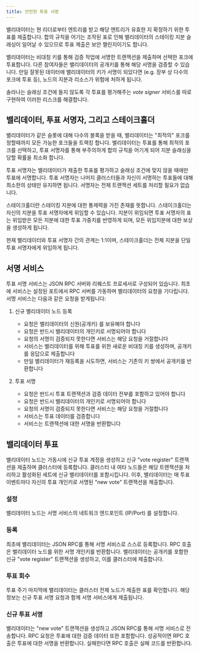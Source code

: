 ```yaml
---
title: 안전한 투표 서명
---
```


밸리데이터는 현 리더로부터 엔트리를 받고 해당 엔트리가 유효한 지 확정하기 위한 투표를 제출합니다. 합의 규칙을 어기는 조작된 표로 인해 밸리데이터의 스테이킹 지분 슬래싱이 일어날 수 있으므로 투표 제출은 보안 챌린지이기도 합니다.

밸리데이터는 비대칭 키를 통해 검증 작업에 서명한 트랜잭션을 제출하며 선택한 포크에 투표합니다. 다른 참여자들은 밸리데이터의 공개키를 통해 해당 서명을 검증할 수 있습니다. 만일 잘못된 데이터에 밸리데이터의 키가 서명이 되있다면 \(e.g. 장부 상 다수의 포크에 투표 등\), 노드의 지분과 리소스가 위험에 처하게 됩니다.

솔라나는 슬래싱 조건에 들지 않도록 각 투표를 평가해주는 _vote signer_ 서비스를 따로 구현하여 이러한 리스크를 해결합니다.

## 밸리데이터, 투표 서명자, 그리고 스테이크홀더

밸리데이터가 같은 슬롯에 대해 다수의 블록을 받을 때, 밸리데이터는 "최적의" 포크를 정할때까지 모든 가능한 포크들을 트랙킹 합니다. 밸리데이터는 투표를 통해 최적의 포크를 선택하고, 투표 서명자를 통해 부주의하게 합의 규칙을 어기게 되어 지분 슬래싱을 당할 확률을 최소화 합니다.

투표 서명자는 밸리데이터가 제출한 투표를 평가하고 슬래싱 조건에 맞지 않을 때에만 투표에 서명합니다. 투표 서명자는 나머지 클러스터들과 자신이 서명하는 투표들에 대해 최소한의 상태만 유지하면 됩니다. 서명자는 전체 트랜잭션 세트를 처리할 필요가 없습니다.

스테이크홀더란 스테이킹 지분에 대한 통제력을 가진 존재를 뜻합니다. 스테이크홀더는 자신의 지분을 투표 서명자에게 위임할 수 있습니다. 지분이 위임되면 투표 서명자의 표는 위임받은 모든 지분에 대한 투표 가중치를 반영하게 되며, 모든 위임지분에 대한 보상을 생성하게 됩니다.

현재 밸리데이터와 투표 서명자 간의 관계는 1:1이며, 스테이크홀더는 전체 지분을 단일 투표 서명자에게 위임하게 됩니다.

## 서명 서비스

투표 서명 서비스는 JSON RPC 서버와 리퀘스트 프로세서로 구성되어 있습니다. 최초에 서비스는 설정된 포트에서 RPC 서버를 가동하며 밸리데이터의 요청을 기다립니다. 서명 서비스는 다음과 같은 요청을 받게됩니다:

1. 신규 밸리데이터 노드 등록

   - 요청은 밸리데이터의 신원\(공개키\) 를 보유해야 합니다
   - 요청은 반드시 밸리데이터의 개인키로 서명되어야 합니다
   - 요청의 서명이 검증되지 못한다면 서비스는 해당 요청을 거절합니다
   - 서비스는 밸리데이터를 위해 투표를 위한 새로운 비대칭 키를 생성하며, 공개키를 응답으로 제출합니다
   - 만일 밸리데이터가 재등록을 시도하면, 서비스는 기존의 키 쌍에서 공개키를 반환합니다

2. 투표 서명

   - 요청은 반드시 투표 트랜잭션과 검증 데이터 전부를 포함하고 있어야 합니다
   - 요청은 반드시 밸리데이터의 개인키로 서명되어야 합니다
   - 요청의 서명이 검증되지 못한다면 서비스는 해당 요청을 거절합니다
   - 서비스는 투표 데이터를 검증합니다
   - 서비스는 트랜잭션에 대한 서명을 반환합니다

## 밸리데이터 투표

밸리데이터 노드는 가동시에 신규 투표 계정을 생성하고 신규 "vote register" 트랜잭션을 제출하며 클러스터에 등록합니다. 클러스터 내 여타 노드들은 해당 트랜잭션을 처리하고 활성화된 세트에 신규 밸리데이터를 포함시킵니다. 이후, 밸리데이터는 매 투표 이벤트마다 자신의 투표 개인키로 서명된 "new vote" 트랜잭션을 제출합니다.

### 설정

밸리데이터 노드는 서명 서비스의 네트워크 엔드포인트 \(IP/Port\) 를 설정합니다.

### 등록

최초에 밸리데이터는 JSON RPC를 통해 서명 서비스로 스스로 등록합니다. RPC 호출은 밸리데이터 노드를 위한 서명 개인키를 반환합니다. 밸리데이터는 공개키를 포함한 신규 "vote register" 트랜잭션을 생성하고, 이를 클러스터에 제출합니다.

### 투표 회수

투표 주기 마지막에 밸리데이터는 클러스터 전체 노드가 제출한 표를 확인합니다. 해당 정보는 신규 투표 서명 요청과 함께 서명 서비스에게 제출됩니다.

### 신규 투표 서명

밸리데이터는 "new vote" 트랜잭션을 생성하고 JSON RPC를 통해 서명 서비스로 전송합니다. RPC 요청은 투표에 대한 검증 데이터 또한 포함합니다. 성공적이면 RPC 호출은 투표에 대한 서명을 반환합니다. 실패한다면 RPC 호출은 실패 코드를 반환합니다.
